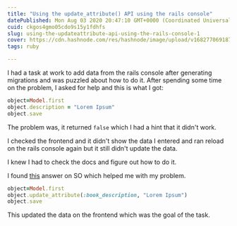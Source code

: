 ```yaml
---
title: "Using the update_attribute() API using the rails console"
datePublished: Mon Aug 03 2020 20:47:10 GMT+0000 (Coordinated Universal Time)
cuid: ckgos4gmo05cdo9s15y1fdhfs
slug: using-the-updateattribute-api-using-the-rails-console-1
cover: https://cdn.hashnode.com/res/hashnode/image/upload/v1682770691873/d7e4366c-b2cb-4297-9658-98314cb32ef4.png
tags: ruby

---
```


I had a task at work to add data from the rails console after generating migrations and was puzzled about how to do it. After spending some time on the problem, I asked for help and this is what I got:

```ruby
object=Model.first
object.description = "Lorem Ipsum"
object.save
```

The problem was, it returned `false` which I had a hint that it didn't work.

I checked the frontend and it didn't show the data I entered and ran reload on the rails console again but it still didn't update the data.

I knew I had to check the docs and figure out how to do it.

I found [this](https://stackoverflow.com/a/29747855) answer on SO which helped me with my problem.

```ruby
object=Model.first
object.update_attribute(:book_description, "Lorem Ipsum")
object.save
```

This updated the data on the frontend which was the goal of the task.